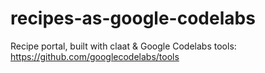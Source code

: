 # recipes-as-google-codelabs
Recipe portal, built with claat &amp; Google Codelabs tools: https://github.com/googlecodelabs/tools
